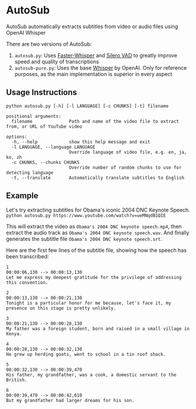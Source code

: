 # AutoSub

AutoSub automatically extracts subtitles from video or audio files using OpenAI Whisper

There are two versions of AutoSub:

1. `autosub.py`: Uses [Faster-Whisper](https://github.com/SYSTRAN/faster-whisper) and [Silero VAD](https://github.com/snakers4/silero-vad) to greatly improve speed and quality of transcriptions
2. `autosub-pure.py`: Uses the base [Whisper](https://github.com/openai/whisper) by OpenAI. Only for reference purposes, as the main implementation is superior in every aspect

## Usage Instructions

```shell
python autosub.py [-h] [-l LANGUAGE] [-c CHUNKS] [-t] filename

positional arguments:
  filename              Path and name of the video file to extract from, or URL of YouTube video

options:
  -h, --help            show this help message and exit
  -l LANGUAGE, --language LANGUAGE
                        Override language of video file, e.g. en, ja, ko, zh
  -c CHUNKS, --chunks CHUNKS
                        Override number of random chunks to use for detecting language
  -t, --translate       Automatically translate subtitles to English
```

## Example

Let's try extracting subtitles for Obama's iconic 2004 DNC Keynote Speech.  
`python autosub.py https://www.youtube.com/watch?v=ueMNqdB1QIE`

This will extract the video as `Obama's 2004 DNC keynote speech.mp4`, then extract the audio track as `Obama's 2004 DNC keynote speech.wav`. And finally generates the subtitle file `Obama's 2004 DNC keynote speech.srt`.  

Here are the first few lines of the subtitle file, showing how the speech has been transcribed:  

```text
1
00:00:06,130 --> 00:00:13,130
Let me express my deepest gratitude for the privilege of addressing this convention.

2
00:00:13,130 --> 00:00:21,130
Tonight is a particular honor for me because, let's face it, my presence on this stage is pretty unlikely.

3
00:00:21,130 --> 00:00:28,130
My father was a foreign student, born and raised in a small village in Kenya.

4
00:00:28,130 --> 00:00:32,130
He grew up herding goats, went to school in a tin roof shack.

5
00:00:32,130 --> 00:00:39,470
His father, my grandfather, was a cook, a domestic servant to the British.

6
00:00:39,470 --> 00:00:42,610
But my grandfather had larger dreams for his son.
```
